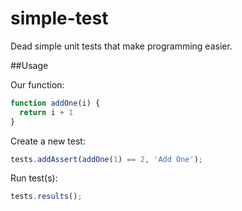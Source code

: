 # simple-test

Dead simple unit tests that make programming easier.

##Usage

Our function:

```javascript
function addOne(i) {
  return i + 1
}
```

Create a new test:

```javascript
tests.addAssert(addOne(1) == 2, 'Add One');
```

Run test(s):

```javascript
tests.results();
```
